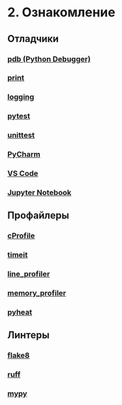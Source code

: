 # 2. Ознакомление

## Отладчики

### [pdb (Python Debugger)](../debuggers/pdb.md)

### [print](../debuggers/print.md)

### [logging](../debuggers/logging.md)

### [pytest](../debuggers/pytest.md)

### [unittest](../debuggers/unittest.md)

### [PyCharm](../debuggers/pycharm.md)

### [VS Code](../debuggers/vscode.md)

### [Jupyter Notebook](../debuggers/jupyter-notebook.md)

## Профайлеры

### [cProfile](../profilers/cProfile.md)

### [timeit](../profilers/timeit.md)

### [line_profiler](../profilers/line_profiler.md)

### [memory_profiler](../profilers/memory_profiler.md)

### [pyheat](../profilers/pyheat.md)

## Линтеры

### [flake8](../linters/flake8.md)

### [ruff](../linters/ruff.md)

### [mypy](../linters/mypy.md)
